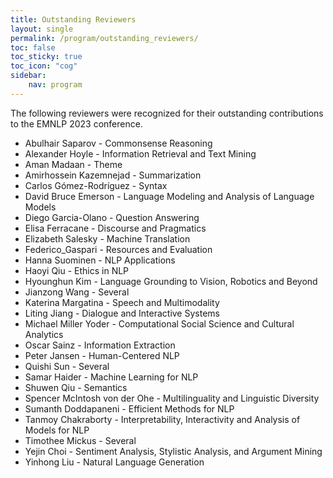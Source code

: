 ```yaml
---
title: Outstanding Reviewers
layout: single
permalink: /program/outstanding_reviewers/
toc: false
toc_sticky: true
toc_icon: "cog"
sidebar:
    nav: program
---
```


The following reviewers were recognized for their outstanding
contributions to the EMNLP 2023 conference.

- Abulhair Saparov - Commonsense Reasoning
- Alexander Hoyle - Information Retrieval and Text Mining
- Aman Madaan - Theme
- Amirhossein Kazemnejad - Summarization
- Carlos Gómez-Rodríguez - Syntax
- David Bruce Emerson - Language Modeling and Analysis of Language Models
- Diego Garcia-Olano - Question Answering
- Elisa Ferracane - Discourse and Pragmatics
- Elizabeth Salesky - Machine Translation
- Federico_Gaspari - Resources and Evaluation
- Hanna Suominen - NLP Applications
- Haoyi Qiu - Ethics in NLP
- Hyounghun Kim - Language Grounding to Vision, Robotics and Beyond
- Jianzong Wang - Several
- Katerina Margatina - Speech and Multimodality
- Liting Jiang - Dialogue and Interactive Systems
- Michael Miller Yoder - Computational Social Science and Cultural Analytics
- Oscar Sainz - Information Extraction
- Peter Jansen - Human-Centered NLP
- Quishi Sun - Several
- Samar Haider - Machine Learning for NLP
- Shuwen Qiu - Semantics
- Spencer McIntosh von der Ohe - Multilinguality and Linguistic Diversity
- Sumanth Doddapaneni - Efficient Methods for NLP
- Tanmoy Chakraborty - Interpretability, Interactivity and Analysis of Models for NLP
- Timothee Mickus - Several
- Yejin Choi - Sentiment Analysis, Stylistic Analysis, and Argument Mining
- Yinhong Liu - Natural Language Generation

